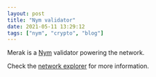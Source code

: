 ```yaml
---
layout: post
title: "Nym validator"
date: 2021-05-11 13:29:12
tags: ["nym", "crypto", "blog"]
---
```


Merak is a [Nym](https://nymtech.net/) validator powering the network.

Check the [network explorer](https://testnet-finney-explorer.nymtech.net/) for more information.
